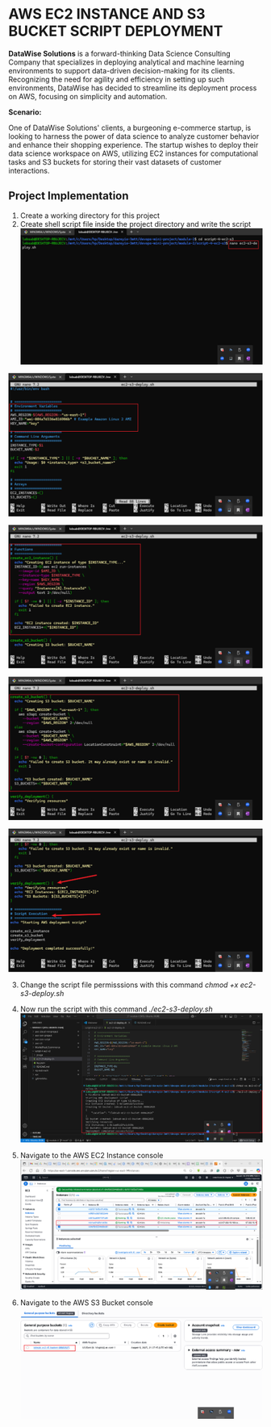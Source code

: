 # AWS EC2 INSTANCE AND S3 BUCKET SCRIPT DEPLOYMENT

**DataWise Solutions** is a forward-thinking Data Science Consulting Company that specializes in deploying analytical and machine learning environments to support data-driven decision-making for its clients. Recognizing the need for agility and efficiency in setting up such environments, DataWise has decided to streamline its deployment process on AWS, focusing on simplicity and automation.

**Scenario:**

One of DataWise Solutions' clients, a burgeoning e-commerce startup, is looking to harness the power of data science to analyze customer behavior and enhance their shopping experience. The startup wishes to deploy their data science workspace on AWS, utilizing EC2 instances for computational tasks and S3 buckets for storing their vast datasets of customer interactions.

## Project Implementation
1. Create a working directory for this project
2. Create shell script file inside the project directory and write the script
![ec2-s3-deploy-scrpt](./image/nano-command.PNG)

![nano command](./image/env.PNG)

![ec2-function](./image/ec2-function.PNG)

![s3-function](./image/s3-function.PNG)

![script execution](./image/script-execution.PNG)

3. Change the script file permisssions with this command *chmod +x ec2-s3-deploy.sh*
4. Now run the script with this command *./ec2-s3-deploy.sh*
![ec2-s3-deployment](./image/ec2-s3-deploy-script-success.PNG)

5. Navigate to the AWS EC2 Instance console
![ec2-dashboard](./image/ec2-success.PNG)

6. Navigate to the AWS S3 Bucket console
![s3-bucket](./image/s3-success.PNG)